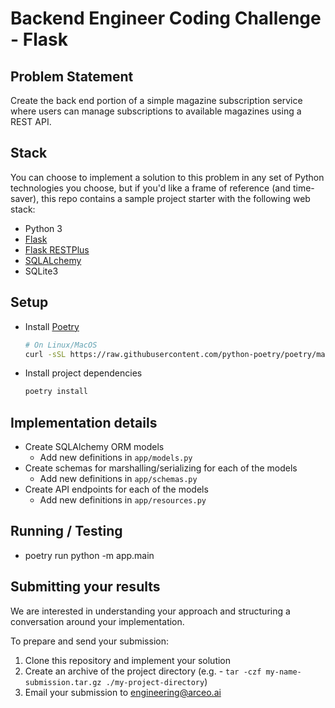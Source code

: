 Backend Engineer Coding Challenge - Flask
=========================================

## Problem Statement
Create the back end portion of a simple magazine subscription service where
users can manage subscriptions to available magazines using a REST API.

## Stack
You can choose to implement a solution to this problem in any set of Python
technologies you choose, but if you'd like a frame of reference (and time-saver),
this repo contains a sample project starter with the following web stack:

* Python 3
* [Flask](https://flask.palletsprojects.com/)
* [Flask RESTPlus](https://flask-restplus.readthedocs.io/en/stable/)
* [SQLALchemy](https://docs.sqlalchemy.org/en/14/)
* SQLite3

## Setup
* Install [Poetry](https://python-poetry.org/docs/#installation)
  ```bash
  # On Linux/MacOS
  curl -sSL https://raw.githubusercontent.com/python-poetry/poetry/master/get-poetry.py | python -
  ```
* Install project dependencies
  ```bash
  poetry install
  ```

## Implementation details
* Create SQLAlchemy ORM models
  * Add new definitions in `app/models.py`
* Create schemas for marshalling/serializing for each of the models
  * Add new definitions in `app/schemas.py`
* Create API endpoints for each of the models
  * Add new definitions in `app/resources.py`

## Running / Testing
* poetry run python -m app.main

## Submitting your results
We are interested in understanding your approach and structuring a
conversation around your implementation.

To prepare and send your submission:
1. Clone this repository and implement your solution
2. Create an archive of the project directory (e.g. - `tar -czf my-name-submission.tar.gz ./my-project-directory`)
3. Email your submission to [engineering@arceo.ai](mailto:engineering@arceo.ai)
